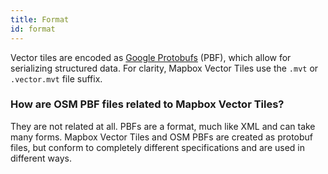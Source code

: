 ```yaml
---
title: Format
id: format
---
```


Vector tiles are encoded as [Google Protobufs](https://github.com/google/protobuf) (PBF), which allow for serializing structured data. For clarity, Mapbox Vector Tiles use the `.mvt` or `.vector.mvt` file suffix.

### How are OSM PBF files related to Mapbox Vector Tiles?

They are not related at all. PBFs are a format, much like XML and can take many forms. Mapbox Vector Tiles and OSM PBFs are created as protobuf files, but conform to completely different specifications and are used in different ways.